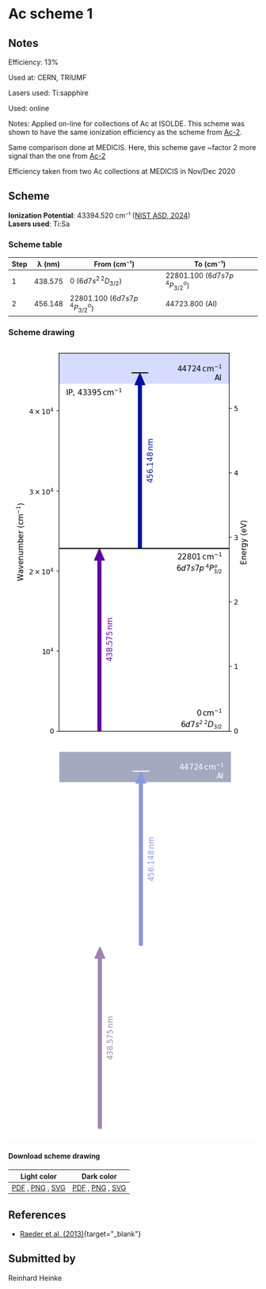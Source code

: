 # Ac scheme 1

## Notes

Efficiency: 13%

Used at: CERN, TRIUMF

Lasers used: Ti:sapphire

Used: online

Notes: Applied on-line for collections of Ac at ISOLDE. This scheme was shown to have the same ionization efficiency as the scheme from [Ac-2](../ac-002).

Same comparison done at MEDICIS. Here, this scheme gave ~factor 2 more signal than the one from [Ac-2](../ac-002)

Efficiency taken from two Ac collections at MEDICIS in Nov/Dec 2020





## Scheme

**Ionization Potential**: 43394.520 cm⁻¹ ([NIST ASD, 2024](https://www.nist.gov/pml/atomic-spectra-database))  
**Lasers used**: Ti:Sa

### Scheme table

| Step | λ (nm)  |            From (cm⁻¹)            |             To (cm⁻¹)             |
| ---- | ------- | --------------------------------- | --------------------------------- |
| 1    | 438.575 | 0 ($6d7s^2\,^2D_{3/2}$)           | 22801.100 ($6d7s7p\,^4P_{3/2}^o$) |
| 2    | 456.148 | 22801.100 ($6d7s7p\,^4P_{3/2}^o$) | 44723.800 (AI)                    |


### Scheme drawing

![ac scheme, light mode](ac-001/ac-001-light.png#only-light)
![ac scheme, dark mode](ac-001/ac-001-dark-web.png#only-dark)

#### Download scheme drawing

|                                            Light color                                            |                                           Dark color                                           |
| ------------------------------------------------------------------------------------------------- | ---------------------------------------------------------------------------------------------- |
| [PDF](ac-001/ac-001-light.pdf) , [PNG](ac-001/ac-001-light.png) , [SVG](ac-001/ac-001-light.svg)  | [PDF](ac-001/ac-001-dark.pdf) , [PNG](ac-001/ac-001-dark.png) , [SVG](ac-001/ac-001-dark.svg)  |


## References

  - [Raeder et al. (2013)](https://doi.org/10.1007/s10751-013-0832-7){target="_blank"}



## Submitted by

Reinhard Heinke

